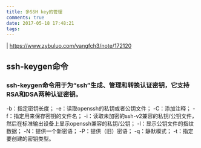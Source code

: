 ```yaml
---
title: 多SSH key的管理
comments: true
date: 2017-05-18 17:48:21
tags:
---
```


| https://www.zybuluo.com/yangfch3/note/172120


## ssh-keygen命令

### ssh-keygen命令用于为“ssh”生成、管理和转换认证密钥，它支持RSA和DSA两种认证密钥。

-b：指定密钥长度； 
-e：读取openssh的私钥或者公钥文件； 
-C：添加注释； 
-f：指定用来保存密钥的文件名； 
-i：读取未加密的ssh-v2兼容的私钥/公钥文件，然后在标准输出设备上显示openssh兼容的私钥/公钥； 
-l：显示公钥文件的指纹数据； 
-N：提供一个新密语； 
-P：提供（旧）密语； 
-q：静默模式； 
-t：指定要创建的密钥类型。
